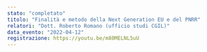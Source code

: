 ```yaml
---
stato: "completato"
titolo: "Finalità e metodo della Next Generation EU e del PNRR"
relatori: "Dott. Roberto Romano (ufficio studi CGIL)"
data_evento: "2022-04-12"
registrazione: https://youtu.be/m80MELNL5uU
---
```

